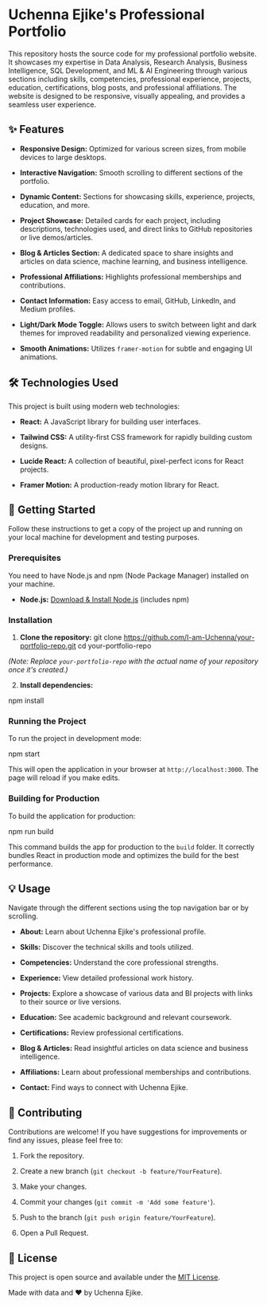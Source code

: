 # Uchenna Ejike's Professional Portfolio

This repository hosts the source code for my professional portfolio website. It showcases my expertise in Data Analysis, Research Analysis, Business Intelligence, SQL Development, and ML & AI Engineering through various sections including skills, competencies, professional experience, projects, education, certifications, blog posts, and professional affiliations. The website is designed to be responsive, visually appealing, and provides a seamless user experience.

## ✨ Features

* **Responsive Design:** Optimized for various screen sizes, from mobile devices to large desktops.

* **Interactive Navigation:** Smooth scrolling to different sections of the portfolio.

* **Dynamic Content:** Sections for showcasing skills, experience, projects, education, and more.

* **Project Showcase:** Detailed cards for each project, including descriptions, technologies used, and direct links to GitHub repositories or live demos/articles.

* **Blog & Articles Section:** A dedicated space to share insights and articles on data science, machine learning, and business intelligence.

* **Professional Affiliations:** Highlights professional memberships and contributions.

* **Contact Information:** Easy access to email, GitHub, LinkedIn, and Medium profiles.

* **Light/Dark Mode Toggle:** Allows users to switch between light and dark themes for improved readability and personalized viewing experience.

* **Smooth Animations:** Utilizes `framer-motion` for subtle and engaging UI animations.

## 🛠️ Technologies Used

This project is built using modern web technologies:

* **React:** A JavaScript library for building user interfaces.

* **Tailwind CSS:** A utility-first CSS framework for rapidly building custom designs.

* **Lucide React:** A collection of beautiful, pixel-perfect icons for React projects.

* **Framer Motion:** A production-ready motion library for React.

## 🚀 Getting Started

Follow these instructions to get a copy of the project up and running on your local machine for development and testing purposes.

### Prerequisites

You need to have Node.js and npm (Node Package Manager) installed on your machine.

* **Node.js:** [Download & Install Node.js](https://nodejs.org/en/download/) (includes npm)

### Installation

1. **Clone the repository:**
git clone https://github.com/I-am-Uchenna/your-portfolio-repo.git
cd your-portfolio-repo


*(Note: Replace `your-portfolio-repo` with the actual name of your repository once it's created.)*

2. **Install dependencies:**

npm install


### Running the Project

To run the project in development mode:

npm start


This will open the application in your browser at `http://localhost:3000`. The page will reload if you make edits.

### Building for Production

To build the application for production:

npm run build


This command builds the app for production to the `build` folder. It correctly bundles React in production mode and optimizes the build for the best performance.

## 💡 Usage

Navigate through the different sections using the top navigation bar or by scrolling.

* **About:** Learn about Uchenna Ejike's professional profile.

* **Skills:** Discover the technical skills and tools utilized.

* **Competencies:** Understand the core professional strengths.

* **Experience:** View detailed professional work history.

* **Projects:** Explore a showcase of various data and BI projects with links to their source or live versions.

* **Education:** See academic background and relevant coursework.

* **Certifications:** Review professional certifications.

* **Blog & Articles:** Read insightful articles on data science and business intelligence.

* **Affiliations:** Learn about professional memberships and contributions.

* **Contact:** Find ways to connect with Uchenna Ejike.


## 🤝 Contributing

Contributions are welcome! If you have suggestions for improvements or find any issues, please feel free to:

1. Fork the repository.

2. Create a new branch (`git checkout -b feature/YourFeature`).

3. Make your changes.

4. Commit your changes (`git commit -m 'Add some feature'`).

5. Push to the branch (`git push origin feature/YourFeature`).

6. Open a Pull Request.

## 📄 License

This project is open source and available under the [MIT License](https://www.google.com/search?q=LICENSE).

Made with data and ❤️ by Uchenna Ejike.
